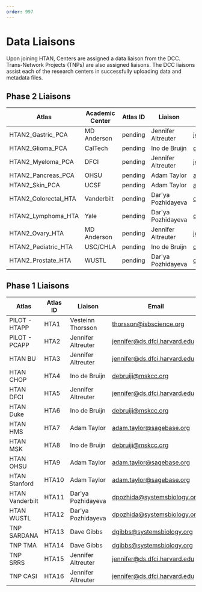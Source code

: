 ```yaml
---
order: 997
---
```


# Data Liaisons

Upon joining HTAN, Centers are assigned a data liaison from the DCC.  Trans-Network Projects (TNPs) are also assigned liaisons. The DCC liaisons assist each of the research centers in successfully uploading data and metadata files.  

## Phase 2 Liaisons

| Atlas | Academic Center | Atlas ID | Liaison | Email |
|-------|-----------------|----------|---------|-------|
| HTAN2_Gastric_PCA | MD Anderson | pending | Jennifer Altreuter | jennifer@ds.dfci.harvard.edu |
| HTAN2_Glioma_PCA | CalTech | pending | Ino de Bruijn | debruiji@mskcc.org |
| HTAN2_Myeloma_PCA | DFCI | pending | Jennifer Altreuter | jennifer@ds.dfci.harvard.edu |
| HTAN2_Pancreas_PCA | OHSU  | pending | Adam Taylor | adam.taylor@sagebase.org |
| HTAN2_Skin_PCA | UCSF | pending | Adam Taylor | adam.taylor@sagebase.org |
| HTAN2_Colorectal_HTA | Vanderbilt | pending | Dar'ya Pozhidayeva | dpozhida@systemsbiology.org |
| HTAN2_Lymphoma_HTA | Yale | pending | Dar'ya Pozhidayeva | dpozhida@systemsbiology.org |
| HTAN2_Ovary_HTA | MD Anderson | pending | Jennifer Altreuter | jennifer@ds.dfci.harvard.edu |
| HTAN2_Pediatric_HTA | USC/CHLA | pending | Ino de Bruijn | debruiji@mskcc.org |
| HTAN2_Prostate_HTA | WUSTL | pending | Dar'ya Pozhidayeva | dpozhida@systemsbiology.org |

## Phase 1 Liaisons

| Atlas | Atlas ID | Liaison | Email |
|-------|----------|---------|-------|
| PILOT - HTAPP | HTA1 | Vesteinn Thorsson | thorsson@isbscience.org |
| PILOT - PCAPP | HTA2 | Jennifer Altreuter | jennifer@ds.dfci.harvard.edu |
| HTAN BU | HTA3 | Jennifer Altreuter | jennifer@ds.dfci.harvard.edu | 
| HTAN CHOP | HTA4 | Ino de Bruijn | debruiji@mskcc.org |
| HTAN DFCI | HTA5 | Jennifer Altreuter | jennifer@ds.dfci.harvard.edu | 
| HTAN Duke | HTA6 | Ino de Bruijn | debruiji@mskcc.org |
| HTAN HMS | HTA7 | Adam Taylor | adam.taylor@sagebase.org |
| HTAN MSK | HTA8 | Ino de Bruijn | debruiji@mskcc.org |
| HTAN OHSU | HTA9 | Adam Taylor | adam.taylor@sagebase.org |
| HTAN Stanford | HTA10 | Adam Taylor | adam.taylor@sagebase.org |
| HTAN Vanderbilt | HTA11 | Dar'ya Pozhidayeva | dpozhida@systemsbiology.org |
| HTAN WUSTL | HTA12 | Dar'ya Pozhidayeva | dpozhida@systemsbiology.org |
| TNP SARDANA | HTA13 | Dave Gibbs | dgibbs@systemsbiology.org |
| TNP TMA | HTA14 | Dave Gibbs | dgibbs@systemsbiology.org |
| TNP SRRS | HTA15 | Jennifer Altreuter | jennifer@ds.dfci.harvard.edu |
| TNP CASI | HTA16 | Jennifer Altreuter | jennifer@ds.dfci.harvard.edu |